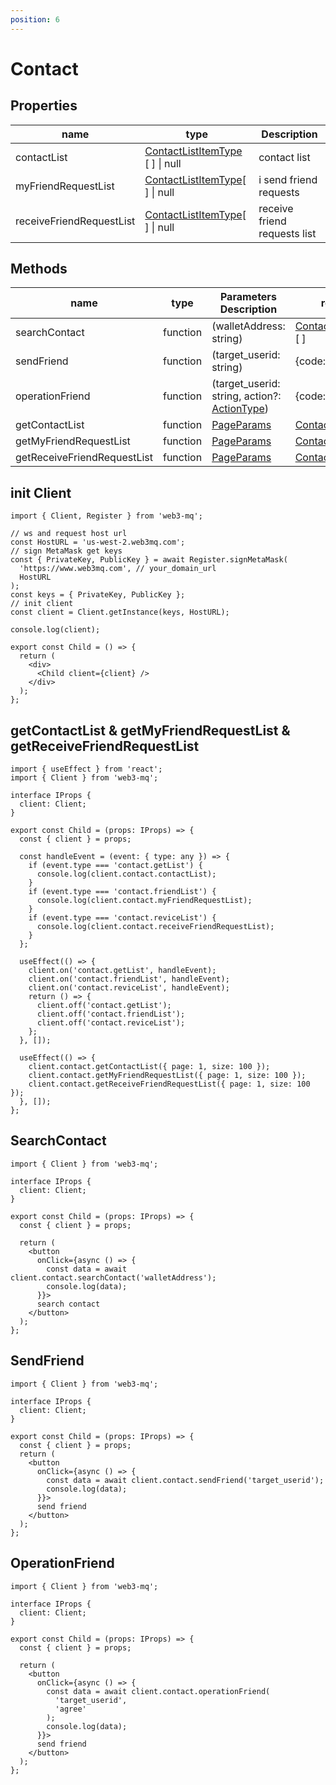 ```yaml
---
position: 6
---
```


# Contact

## Properties

| name                     | type                                                                                  | Description                  |
| ------------------------ | ------------------------------------------------------------------------------------- | ---------------------------- |
| contactList              | [ContactListItemType](/docs/Web3MQ-SDK/JS-SDK/types/#contactlistitemtype) [ ] \| null | contact list                 |
| myFriendRequestList      | [ContactListItemType](/docs/Web3MQ-SDK/JS-SDK/types/#contactlistitemtype)[ ] \| null  | i send friend requests       |
| receiveFriendRequestList | [ContactListItemType](/docs/Web3MQ-SDK/JS-SDK/types/#contactlistitemtype)[ ] \| null  | receive friend requests list |

## Methods

| name                        | type     | Parameters Description                                                                    | response                                                                      |
| --------------------------- | -------- | ----------------------------------------------------------------------------------------- | ----------------------------------------------------------------------------- |
| searchContact               | function | (walletAddress: string)                                                                   | [ContactListItemType](/docs/Web3MQ-SDK/JS-SDK/types/#contactlistitemtype) [ ] |
| sendFriend                  | function | (target_userid: string)                                                                   | {code: 0, msg: 'ok'}                                                          |
| operationFriend             | function | (target_userid: string, action?: [ActionType](/docs/Web3MQ-SDK/JS-SDK/types/#actiontype)) | {code: 0, msg: 'ok'}                                                          |
| getContactList              | function | [PageParams](/docs/Web3MQ-SDK/JS-SDK/types/#pageparams)                                   | [ContactListItemType](/docs/Web3MQ-SDK/JS-SDK/types/#contactlistitemtype)     |
| getMyFriendRequestList      | function | [PageParams](/docs/Web3MQ-SDK/JS-SDK/types/#pageparams)                                   | [ContactListItemType](/docs/Web3MQ-SDK/JS-SDK/types/#contactlistitemtype)     |
| getReceiveFriendRequestList | function | [PageParams](/docs/Web3MQ-SDK/JS-SDK/types/#pageparams)                                   | [ContactListItemType](/docs/Web3MQ-SDK/JS-SDK/types/#contactlistitemtype)     |

## init Client

```tsx
import { Client, Register } from 'web3-mq';

// ws and request host url
const HostURL = 'us-west-2.web3mq.com';
// sign MetaMask get keys
const { PrivateKey, PublicKey } = await Register.signMetaMask(
  'https://www.web3mq.com', // your_domain_url
  HostURL
);
const keys = { PrivateKey, PublicKey };
// init client
const client = Client.getInstance(keys, HostURL);

console.log(client);

export const Child = () => {
  return (
    <div>
      <Child client={client} />
    </div>
  );
};
```

## getContactList & getMyFriendRequestList & getReceiveFriendRequestList

```tsx
import { useEffect } from 'react';
import { Client } from 'web3-mq';

interface IProps {
  client: Client;
}

export const Child = (props: IProps) => {
  const { client } = props;

  const handleEvent = (event: { type: any }) => {
    if (event.type === 'contact.getList') {
      console.log(client.contact.contactList);
    }
    if (event.type === 'contact.friendList') {
      console.log(client.contact.myFriendRequestList);
    }
    if (event.type === 'contact.reviceList') {
      console.log(client.contact.receiveFriendRequestList);
    }
  };

  useEffect(() => {
    client.on('contact.getList', handleEvent);
    client.on('contact.friendList', handleEvent);
    client.on('contact.reviceList', handleEvent);
    return () => {
      client.off('contact.getList');
      client.off('contact.friendList');
      client.off('contact.reviceList');
    };
  }, []);

  useEffect(() => {
    client.contact.getContactList({ page: 1, size: 100 });
    client.contact.getMyFriendRequestList({ page: 1, size: 100 });
    client.contact.getReceiveFriendRequestList({ page: 1, size: 100 });
  }, []);
};
```

## SearchContact

```tsx
import { Client } from 'web3-mq';

interface IProps {
  client: Client;
}

export const Child = (props: IProps) => {
  const { client } = props;

  return (
    <button
      onClick={async () => {
        const data = await client.contact.searchContact('walletAddress');
        console.log(data);
      }}>
      search contact
    </button>
  );
};
```

## SendFriend

```tsx
import { Client } from 'web3-mq';

interface IProps {
  client: Client;
}

export const Child = (props: IProps) => {
  const { client } = props;
  return (
    <button
      onClick={async () => {
        const data = await client.contact.sendFriend('target_userid');
        console.log(data);
      }}>
      send friend
    </button>
  );
};
```

## OperationFriend

```tsx
import { Client } from 'web3-mq';

interface IProps {
  client: Client;
}

export const Child = (props: IProps) => {
  const { client } = props;

  return (
    <button
      onClick={async () => {
        const data = await client.contact.operationFriend(
          'target_userid',
          'agree'
        );
        console.log(data);
      }}>
      send friend
    </button>
  );
};
```
